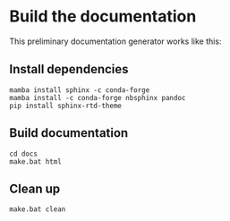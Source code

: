 # Build the documentation

This preliminary documentation generator works like this:

## Install dependencies
```
mamba install sphinx -c conda-forge
mamba install -c conda-forge nbsphinx pandoc
pip install sphinx-rtd-theme
```

## Build documentation

```
cd docs
make.bat html
```

## Clean up
```
make.bat clean
```


